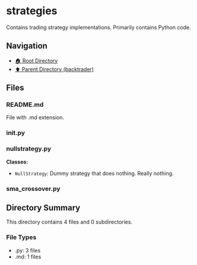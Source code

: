 # strategies

Contains trading strategy implementations. Primarily contains Python code.

## Navigation

* [🏠 Root Directory](../../README.md)
* [⬆️ Parent Directory (backtrader)](../README.md)

## Files

### README.md

File with .md extension.

### __init__.py

### nullstrategy.py

**Classes:**

* `NullStrategy`: Dummy strategy that does nothing. Really nothing.

### sma_crossover.py

## Directory Summary

This directory contains 4 files and 0 subdirectories.

### File Types

* .py: 3 files
* .md: 1 files
